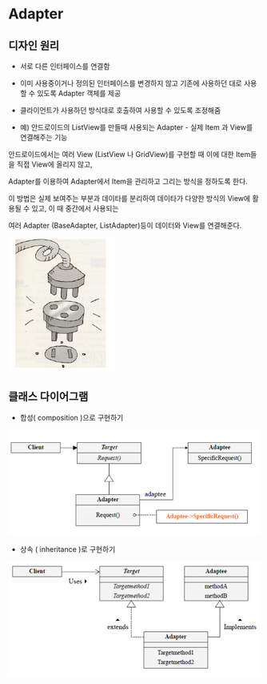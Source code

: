 # Adapter

## 디자인 원리

- 서로 다른 인터페이스를 연결함

- 이미 사용중이거나 정의된 인터페이스를 변경하지 않고 기존에 사용하던 대로 사용할 수 있도록 Adapter 객체를 제공

- 클라이언트가 사용하던 방식대로 호출하여 사용할 수 있도록 조정해줌

- 예) 안드로이드의 ListView를 만들때 사용되는 Adapter - 실제 Item 과 View를 연결해주는 기능

안드로이드에서는 여러 View (ListView 나 GridView)를 구현할 때 이에 대한 Item들을 직접 View에 올리지 않고, 

Adapter를 이용하여 Adapter에서 Item을 관리하고 그리는 방식을 정하도록 한다. 

이 방법은 실제 보여주는 부분과 데이타를 분리하여 데이타가 다양한 방식의 View에 활용될 수 있고, 이 때 중간에서 사용되는 

여러 Adapter (BaseAdapter, ListAdapter)등이 데이터와 View를 연결해준다.

![Adpter](./img/adapter.PNG)

## 클래스 다이어그램

- 합성( composition )으로 구현하기

![adaptercomp](./img/adptercomp.PNG)


- 상속 ( inheritance )로 구현하기

![adapterinherit](./img/adapterinherit.PNG)
